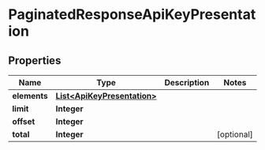 
# PaginatedResponseApiKeyPresentation

## Properties
Name | Type | Description | Notes
------------ | ------------- | ------------- | -------------
**elements** | [**List&lt;ApiKeyPresentation&gt;**](ApiKeyPresentation.md) |  | 
**limit** | **Integer** |  | 
**offset** | **Integer** |  | 
**total** | **Integer** |  |  [optional]




